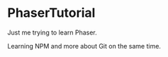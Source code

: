 # PhaserTutorial
Just me trying to learn Phaser.

Learning NPM and more about Git on the same time.
